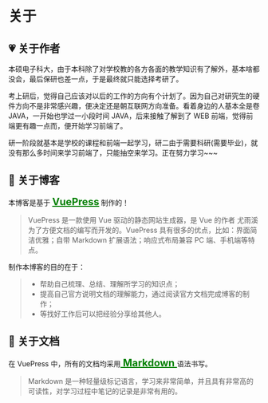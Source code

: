 # 关于

## 💗 关于作者

本硕电子科大，由于本科除了对学校教的各方各面的教学知识有了解外，基本啥都没会，最后保研也差一点，于是最终就只能选择考研了。

考上研后，觉得自己应该对以后的工作的方向有个计划了。因为自己对研究生的硬件方向不是非常感兴趣，便决定还是朝互联网方向准备。看着身边的人基本全是卷 JAVA，一开始也学过一小段时间 JAVA，后来接触了解到了 WEB 前端，觉得前端更有趣一点而，便开始学习前端了。

研一阶段就基本是学校的课程和前端一起学习，研二由于需要科研(需要毕业)，就没有那么多时间来学习前端了，只能抽空来学习。正在努力学习~~~

## 📗 关于博客

本博客是基于 <a style="color:green;font-weight:700;font-size:20px" href= "https://vuepress.vuejs.org/zh/" target="_blank">VuePress</a> 制作的！

> VuePress 是一款使用 Vue 驱动的静态网站生成器，是 Vue 的作者 尤雨溪 为了方便文档的编写而开发的。VuePress 具有很多的优点，比如：界面简洁优雅；自带 Markdown 扩展语法；响应式布局兼容 PC 端、手机端等特点。

制作本博客的目的在于：

> - 帮助自己梳理、总结、理解所学习的知识点；
> - 提高自己官方说明文档的理解能力，通过阅读官方文档完成博客的制作；
> - 等找好工作后可以把经验分享给其他人。

## 📑 关于文档

在 VuePress 中，所有的文档均采用<a style="color:green;font-weight:700;font-size:20px" href= "https://markdown.com.cn/" target="_blank"> Markdown </a>语法书写。

> Markdown 是一种轻量级标记语言，学习来非常简单，并且具有非常高的可读性，对学习过程中笔记的记录是非常有用的。
